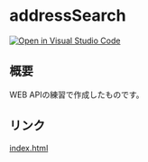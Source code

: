 # addressSearch
[![Open in Visual Studio Code](https://img.shields.io/static/v1?logo=visualstudiocode&label=&message=Open%20in%20Visual%20Studio%20Code&labelColor=2c2c32&color=007acc&logoColor=007acc)](https://open.vscode.dev/hosoya17/addressSearch)
## 概要
WEB APIの練習で作成したものです。<br>
## リンク
[index.html](https://hosoya17.github.io/addressSearch/)
